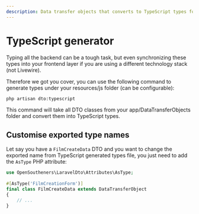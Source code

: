 ```yaml
---
description: Data transfer objects that converts to TypeScript types for your own convenience.
---
```


# TypeScript generator

Typing all the backend can be a tough task, but even synchronizing these types into your frontend layer if you are using a different technology stack (not Livewire).

Therefore we got you cover, you can use the following command to generate types under your resources/js folder (can be configurable):

```bash
php artisan dto:typescript
```

This command will take all DTO classes from your app/DataTransferObjects folder and convert them into TypeScript types.

## Customise exported type names

Let say you have a `FilmCreateData` DTO and you want to change the exported name from TypeScript generated types file, you just need to add the `AsType` PHP attribute:

```php
use OpenSoutheners\LaravelDto\Attributes\AsType;
​
#[AsType('FilmCreationForm')]
final class FilmCreateData extends DataTransferObject
{
    // ...
}
```